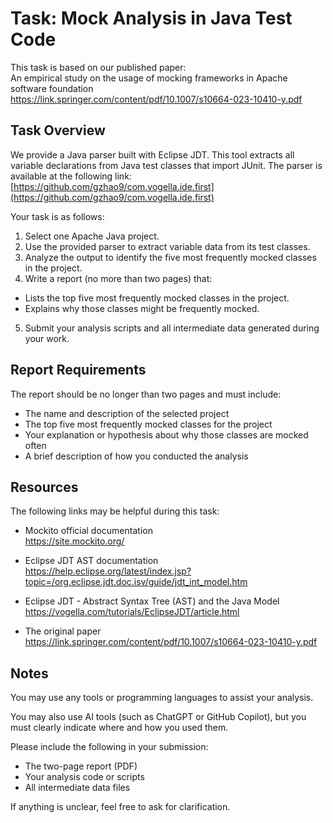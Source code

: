 # Task: Mock Analysis in Java Test Code

This task is based on our published paper:  
An empirical study on the usage of mocking frameworks in Apache software foundation  
https://link.springer.com/content/pdf/10.1007/s10664-023-10410-y.pdf

## Task Overview

We provide a Java parser built with Eclipse JDT. This tool extracts all variable declarations from Java test classes that import JUnit. The parser is available at the following link:  
[https://github.com/gzhao9/com.vogella.ide.first](https://github.com/gzhao9/com.vogella.ide.first)

Your task is as follows:

1. Select one Apache Java project.
2. Use the provided parser to extract variable data from its test classes.
3. Analyze the output to identify the five most frequently mocked classes in the project.
4. Write a report (no more than two pages) that:
  - Lists the top five most frequently mocked classes in the project.
  - Explains why those classes might be frequently mocked.
5. Submit your analysis scripts and all intermediate data generated during your work.

## Report Requirements

The report should be no longer than two pages and must include:

- The name and description of the selected project
- The top five most frequently mocked classes for the project
- Your explanation or hypothesis about why those classes are mocked often
- A brief description of how you conducted the analysis

## Resources

The following links may be helpful during this task:

- Mockito official documentation    
  https://site.mockito.org/

- Eclipse JDT AST documentation    
  https://help.eclipse.org/latest/index.jsp?topic=/org.eclipse.jdt.doc.isv/guide/jdt_int_model.htm

- Eclipse JDT - Abstract Syntax Tree (AST) and the Java Model      
  https://vogella.com/tutorials/EclipseJDT/article.html  
  
- The original paper    
  https://link.springer.com/content/pdf/10.1007/s10664-023-10410-y.pdf


## Notes

You may use any tools or programming languages to assist your analysis.

You may also use AI tools (such as ChatGPT or GitHub Copilot), but you must clearly indicate where and how you used them.

Please include the following in your submission:

- The two-page report (PDF)
- Your analysis code or scripts
- All intermediate data files

If anything is unclear, feel free to ask for clarification.

